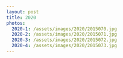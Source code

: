 ```yaml
---
layout: post
title: 2020
photos:
  2020-1: /assets/images/2020/2015070.jpg
  2020-2: /assets/images/2020/2015071.jpg
  2020-3: /assets/images/2020/2015072.jpg
  2020-4: /assets/images/2020/2015073.jpg
---
```


